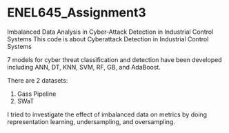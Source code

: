 # ENEL645_Assignment3
Imbalanced Data Analysis in Cyber-Attack Detection in Industrial Control Systems
This code is about Cyberattack Detection in Industrial Control Systems

7 models for cyber threat classification and detection have been developed including ANN, DT, KNN, SVM, RF, GB, and AdaBoost.

There are 2 datasets:
1. Gass Pipeline
2. SWaT

I tried to investigate the effect of imbalanced data on metrics by doing representation learning, undersampling, and oversampling.
